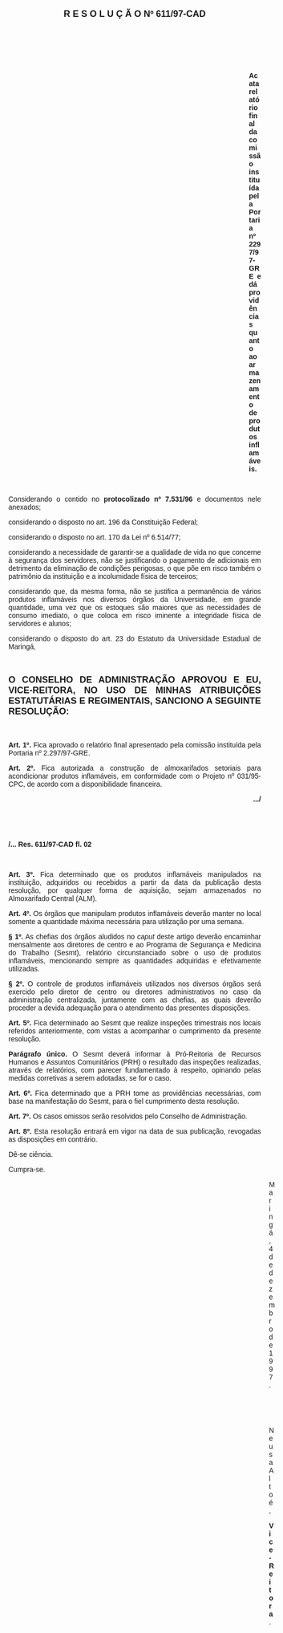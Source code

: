 <BODY>

<B><FONT FACE="Arial" SIZE=4><P ALIGN="CENTER">R E S O L U &Ccedil; &Atilde; O   Nº 611/97-CAD</P>
</B></FONT><FONT FACE="Arial">
<P>&nbsp;</P>
<P>&nbsp;</P>
<P>&nbsp;</P><DIR>
<DIR>
<DIR>
<DIR>
<DIR>
<DIR>
<DIR>
<DIR>
<DIR>
<DIR>
<DIR>
<DIR>

<B><P ALIGN="JUSTIFY">Acata relat&oacute;rio final da comiss&atilde;o institu&iacute;da pela Portaria nº 2297/97-GRE e d&aacute; provid&ecirc;ncias quanto ao armazenamento de produtos inflam&aacute;veis.</P>
</B><P ALIGN="JUSTIFY"></P>
<P>&nbsp;</P></DIR>
</DIR>
</DIR>
</DIR>
</DIR>
</DIR>
</DIR>
</DIR>
</DIR>
</DIR>
</DIR>
</DIR>

<P ALIGN="JUSTIFY">&#9;Considerando o contido no<B> protocolizado nº 7.531/96</B> e documentos nele anexados;</P>
<P ALIGN="JUSTIFY">&#9;considerando o disposto no art. 196 da Constitui&ccedil;&atilde;o Federal;</P>
<P ALIGN="JUSTIFY">&#9;considerando o disposto no art. 170 da Lei nº 6.514/77;</P>
<P ALIGN="JUSTIFY">&#9;considerando a necessidade de garantir-se a qualidade de vida no que concerne &agrave; seguran&ccedil;a dos servidores, n&atilde;o se justificando o pagamento de adicionais em detrimento da elimina&ccedil;&atilde;o de condi&ccedil;&otilde;es perigosas, o que p&otilde;e em risco tamb&eacute;m o patrim&ocirc;nio da institui&ccedil;&atilde;o e a incolumidade f&iacute;sica de terceiros;</P>
<P ALIGN="JUSTIFY">&#9;considerando que, da mesma forma, n&atilde;o se justifica a perman&ecirc;ncia de v&aacute;rios produtos inflam&aacute;veis nos diversos &oacute;rg&atilde;os da Universidade, em grande quantidade, uma vez que os estoques s&atilde;o maiores que as necessidades de consumo imediato, o que coloca em risco iminente a integridade f&iacute;sica de servidores e alunos;</P>
<P ALIGN="JUSTIFY">&#9;considerando o disposto do art. 23 do Estatuto da Universidade Estadual de Maring&aacute;,</P>
<P ALIGN="JUSTIFY"></P>
<P ALIGN="JUSTIFY">&nbsp;</P>
</FONT><B><FONT FACE="Arial" SIZE=4><P ALIGN="JUSTIFY">O CONSELHO DE ADMINISTRA&Ccedil;&Atilde;O APROVOU E EU, VICE-REITORA, NO USO DE MINHAS ATRIBUI&Ccedil;&Otilde;ES ESTATUT&Aacute;RIAS E REGIMENTAIS, SANCIONO A SEGUINTE RESOLU&Ccedil;&Atilde;O:</P>
</B></FONT><FONT FACE="Arial"><P ALIGN="JUSTIFY"></P>
<P ALIGN="JUSTIFY">&nbsp;</P>
<P ALIGN="JUSTIFY">&#9;<B>Art. 1º.</B> Fica aprovado o relat&oacute;rio final apresentado pela comiss&atilde;o institu&iacute;da pela Portaria nº 2.297/97-GRE.</P>
<P ALIGN="JUSTIFY">&#9;<B>Art. 2º.</B> Fica autorizada a constru&ccedil;&atilde;o de almoxarifados setoriais para acondicionar produtos inflam&aacute;veis, em conformidade com o Projeto nº 031/95-CPC, de acordo com a disponibilidade financeira.</P>
<P ALIGN="JUSTIFY"></P>
<B><P ALIGN="RIGHT">.../</P>
</B><P ALIGN="JUSTIFY"></P>
<P ALIGN="JUSTIFY">&nbsp;</P>
<P ALIGN="JUSTIFY">&nbsp;</P>
<B><P ALIGN="JUSTIFY">/... Res. 611/97-CAD                                                                                        fl. 02</P>
</B><P ALIGN="JUSTIFY"></P>
<P ALIGN="JUSTIFY">&nbsp;</P>
<P ALIGN="JUSTIFY">&#9;<B>Art. 3º.</B> Fica determinado que os produtos inflam&aacute;veis manipulados na institui&ccedil;&atilde;o, adquiridos ou recebidos a partir da data da publica&ccedil;&atilde;o desta resolu&ccedil;&atilde;o, por qualquer forma de aquisi&ccedil;&atilde;o, sejam armazenados no Almoxarifado Central (ALM).</P>
<P ALIGN="JUSTIFY">&#9;<B>Art. 4º.</B> Os &oacute;rg&atilde;os que manipulam produtos inflam&aacute;veis dever&atilde;o manter no local somente a quantidade m&aacute;xima necess&aacute;ria para utiliza&ccedil;&atilde;o por uma semana.</P>
<P ALIGN="JUSTIFY">&#9;<B>§ 1º.</B> As chefias dos &oacute;rg&atilde;os aludidos no <I>caput</I> deste artigo dever&atilde;o encaminhar mensalmente aos diretores de centro e ao Programa de Seguran&ccedil;a e Medicina do Trabalho (Sesmt), relat&oacute;rio circunstanciado sobre o uso de produtos inflam&aacute;veis, mencionando sempre as quantidades adquiridas e efetivamente utilizadas.</P>
<P ALIGN="JUSTIFY">&#9;<B>§ 2º.</B> O controle de produtos inflam&aacute;veis utilizados nos diversos &oacute;rg&atilde;os ser&aacute; exercido pelo diretor de centro ou diretores administrativos no caso da administra&ccedil;&atilde;o centralizada, juntamente com as chefias, as quais dever&atilde;o proceder a devida adequa&ccedil;&atilde;o para o atendimento das presentes disposi&ccedil;&otilde;es.</P>
<P ALIGN="JUSTIFY">&#9;<B>Art. 5º.</B> Fica determinado ao Sesmt que realize inspe&ccedil;&otilde;es trimestrais nos locais referidos anteriormente, com vistas a acompanhar o cumprimento da presente resolu&ccedil;&atilde;o.</P>
<P ALIGN="JUSTIFY">&#9;<B>Par&aacute;grafo &uacute;nico.</B> O Sesmt dever&aacute; informar &agrave; Pr&oacute;-Reitoria de Recursos Humanos e Assuntos Comunit&aacute;rios (PRH) o resultado das inspe&ccedil;&otilde;es realizadas, atrav&eacute;s de relat&oacute;rios, com parecer fundamentado &agrave; respeito, opinando pelas medidas corretivas a serem adotadas, se for o caso.</P>
<P ALIGN="JUSTIFY">&#9;<B>Art. 6º.</B> Fica determinado que a PRH tome as provid&ecirc;ncias necess&aacute;rias, com base na manifesta&ccedil;&atilde;o do Sesmt, para o fiel cumprimento desta resolu&ccedil;&atilde;o.</P>
<P ALIGN="JUSTIFY">&#9;<B>Art. 7º.</B> Os casos omissos ser&atilde;o resolvidos pelo Conselho de Administra&ccedil;&atilde;o.</P>
<P ALIGN="JUSTIFY">&#9;<B>Art. 8º.</B> Esta resolu&ccedil;&atilde;o entrar&aacute; em vigor na data de sua publica&ccedil;&atilde;o, revogadas as disposi&ccedil;&otilde;es em contr&aacute;rio.</P>
<P>&#9;D&ecirc;-se ci&ecirc;ncia.</P>
<P>&#9;Cumpra-se.</P>
<DIR>
<DIR>
<DIR>
<DIR>
<DIR>
<DIR>
<DIR>
<DIR>
<DIR>
<DIR>
<DIR>
<DIR>
<DIR>

<P>Maring&aacute;, 4 de dezembro de 1997.</P>

<P>&nbsp;</P>
<P>&nbsp;</P>
<P>Neusa Alto&eacute;,</P>
<B><P>Vice-Reitora</B>.</P></DIR>
</DIR>
</DIR>
</DIR>
</DIR>
</DIR>
</DIR>
</DIR>
</DIR>
</DIR>
</DIR>
</DIR>
</DIR>
</FONT></BODY>
